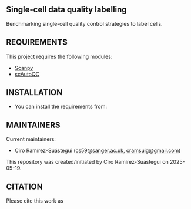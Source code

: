 Single-cell data quality labelling
------------

Benchmarking single-cell quality control strategies to label cells.

REQUIREMENTS
------------

This project requires the following modules:

* [Scanpy](https://github.com/scverse/scanpy)
* [scAutoQC](https://github.com/Teichlab/sctk)

INSTALLATION
------------

* You can install the requirements from:

MAINTAINERS
-----------

Current maintainers:
* Ciro Ramírez-Suástegui (cs59@sanger.ac.uk, cramsuig@gmail.com)

This repository was created/initiated by Ciro Ramírez-Suástegui on 2025-05-19.

CITATION
-----------
Please cite this work as

